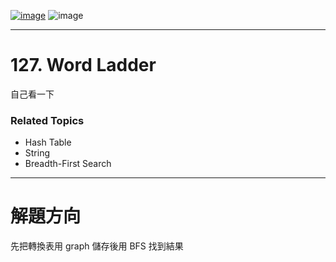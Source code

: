 [![image](https://img.shields.io/badge/Leetcode-Link-blue?logo=leetcode)](https://leetcode.com/problems/word-ladder/description/)
![image](https://img.shields.io/badge/Difficulty-Hard-red)

---

# 127. Word Ladder

自己看一下

### Related Topics

- Hash Table
- String
- Breadth-First Search
  
---

# 解題方向

先把轉換表用 graph 儲存後用 BFS 找到結果